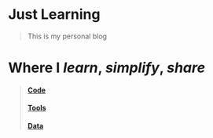 # Just Learning

> This is my personal blog

# Where I *learn*, *simplify*, *share*

> #### [Code](./learn-code/readme.md)
> #### [Tools](./learn-tools/readme.md)
> #### [Data](./learn-data/readme.md)
